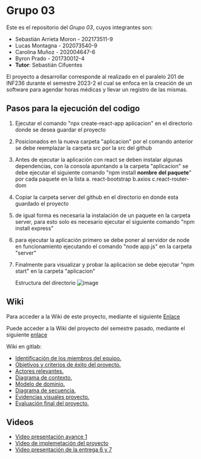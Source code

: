 # Grupo 03

Este es el repositorio del *Grupo 03*, cuyos integrantes son:

* Sebastián Arrieta Moron - 202173511-9
* Lucas Montagna - 202073540-9
* Carolina Muñoz - 202004647-6
* Byron Prado - 201730012-4
* **Tutor**: Sebastián Cifuentes

El proyecto a desarrollar corresponde al realizado en el paralelo 201 de INF236 durante el semestre 2023-2 el cual se enfoca en la creación de un software para agendar horas médicas y llevar un registro de las mismas.

## Pasos para la ejecución del codigo

1. Ejecutar el comando "npx create-react-app aplicacion" en el directorio donde se desea guardar el proyecto
2. Posicionados en la nueva carpeta "aplicacion" por el comando anterior se debe reemplazar la carpeta src por la src del github
3. Antes de ejecutar la aplicación con react se deben instalar algunas dependencias, con la consola apuntando a la carpeta "aplicacion" se debe ejecutar el siguiente comando "npm install **nombre del paquete**" por cada paquete en la lista
   a. react-bootstrap
   b.axios
   c.react-router-dom
4. Copiar la carpeta server del github en el directorio en donde esta guardado el proyecto
5. de igual forma es necesaria la instalación de un paquete en la carpeta server, para esto solo es necesario ejecutar el siguiente comando "npm install express"
6. para ejecutar la aplicación primero se debe poner al servidor de node en funcionamiento ejecutando el comando "node app.js" en la carpeta "server"
7. Finalmente para visualizar y probar la aplicacion se debe ejecutar "npm start" en la carpeta "aplicacion"

   Estructura del directorio
   ![image](https://github.com/SebaArrieta/INF225P200G3/assets/102710333/e5d003b4-6ebf-4c4e-ace8-d08bedb7b325)

## Wiki

Para acceder a la Wiki de este proyecto, mediante el siguiente [Enlace](https://github.com/SebaArrieta/INF225P200G3/wiki)

Puede acceder a la Wiki del proyecto del semestre pasado, mediante el siguiente [enlace](https://github.com/Nachops/INF236P201G12/wiki) 
 
Wiki en gitlab: 
- [Identificación de los miembros del equipo.](https://gitlab.inf.utfsm.cl/felipe.marchant/proyecto-inf236-grupo-12/-/wikis/Identificaci%C3%B3n-de-los-miembros-del-equipo)
- [Objetivos y criterios de éxito del proyecto.](https://gitlab.inf.utfsm.cl/felipe.marchant/proyecto-inf236-grupo-12/-/wikis/Objetivos-y-criterios-de-%C3%A9xito-del-proyecto)
- [Actores relevantes.](https://gitlab.inf.utfsm.cl/felipe.marchant/proyecto-inf236-grupo-12/-/wikis/Actores-Relevantes)
- [Diagrama de contexto.](https://gitlab.inf.utfsm.cl/felipe.marchant/proyecto-inf236-grupo-12/-/wikis/Diagrama-de-contexto)
- [Modelo de dominio.](https://gitlab.inf.utfsm.cl/felipe.marchant/proyecto-inf236-grupo-12/-/wikis/Modelo-de-dominio)
- [Diagrama de secuencia.](https://gitlab.inf.utfsm.cl/felipe.marchant/proyecto-inf236-grupo-12/-/wikis/Diagrama-de-secuencia)
- [Evidencias visuales proyecto.](https://gitlab.inf.utfsm.cl/felipe.marchant/proyecto-inf236-grupo-12/-/wikis/Evidencias-visuales-proyecto)
- [Evaluación final del proyecto.](https://gitlab.inf.utfsm.cl/felipe.marchant/proyecto-inf236-grupo-12/-/wikis/Evaluaci%C3%B3n-final-proyecto)

## Videos

* [Video presentación avance 1](https://youtu.be/CnrHKVUSTLQ)
* [Video de implemetación del proyecto](https://youtu.be/pNo8Co4I7ug)
* [Video presentación de la entrega 6 y 7](https://www.youtube.com/watch?v=mPdGx_NsWPk)




